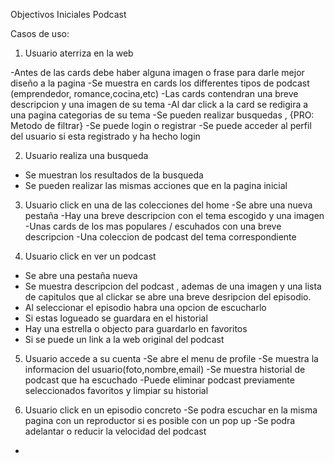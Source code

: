 Objectivos Iniciales Podcast

Casos de uso:

1) Usuario aterriza en la web


-Antes de las cards debe haber alguna imagen o frase para darle mejor diseño a la pagina
-Se muestra en cards los differentes tipos de podcast (emprendedor, romance,cocina,etc)
-Las cards contendran una breve descripcion y una imagen de su tema
-Al dar click a la card se redigira a una pagina categorias de su tema
-Se pueden realizar busquedas , {PRO: Metodo de filtrar}
-Se puede login o registrar
-Se puede acceder al perfil del usuario si esta registrado y ha hecho login

2) Usuario realiza una busqueda

- Se muestran los resultados de la busqueda
- Se pueden realizar las mismas acciones que en la pagina inicial

3) Usuario click en una de las colecciones del home
-Se abre una nueva pestaña
-Hay una breve descripcion con el tema escogido y una imagen
-Unas cards de los mas populares / escuhados con una breve descripcion
-Una coleccion de podcast del tema correspondiente

4) Usuario click en ver un podcast

- Se abre una pestaña nueva
- Se muestra descripcion del podcast , ademas de una imagen y una lista de capitulos que al clickar se abre una breve desripcion del episodio.
- Al seleccionar el episodio habra una opcion de escucharlo
- Si estas logueado se guardara en el historial
- Hay una estrella o objecto para guardarlo en favoritos
- Si se puede un link a la web original del podcast


5) Usuario accede a su cuenta
-Se abre el menu de profile
-Se muestra la informacion del usuario(foto,nombre,email)
-Se muestra historial de podcast que ha escuchado
-Puede eliminar podcast previamente seleccionados favoritos y limpiar su historial

6) Usuario click en un episodio concreto
-Se podra escuchar en la misma pagina con un reproductor si es posible con un pop up
-Se podra adelantar o reducir la velocidad del podcast
-